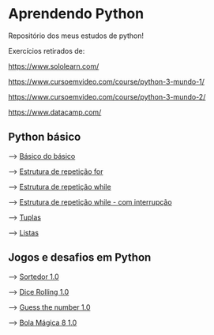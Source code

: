 # Aprendendo Python 
Repositório dos meus estudos de python!

Exercícios retirados de:

https://www.sololearn.com/

https://www.cursoemvideo.com/course/python-3-mundo-1/

https://www.cursoemvideo.com/course/python-3-mundo-2/

https://www.datacamp.com/

## Python básico
--> [Básico do básico](https://github.com/cabarros3/learnpython/blob/main/basic_py/basic_python.ipynb)

--> [Estrutura de repetição for](https://github.com/cabarros3/learnpython/blob/main/basic_py/estrutura_for.ipynb)

--> [Estrutura de repetição while](https://github.com/cabarros3/learnpython/blob/main/basic_py/estrutura_while.ipynb)

--> [Estrutura de repetição while - com interrupção](https://github.com/cabarros3/learnpython/blob/main/basic_py/while_com_interrup%C3%A7%C3%A3o.ipynb)

--> [Tuplas](https://github.com/cabarros3/learnpython/blob/main/basic_py/tuples.ipynb)

--> [Listas](https://github.com/cabarros3/learnpython/blob/main/basic_py/aprendendo_listas)

## Jogos e desafios em Python

--> [Sortedor 1.0](https://github.com/cabarros3/learnpython/blob/main/jogos_aplicacoes/sorteador_1.py)

--> [Dice Rolling 1.0](https://github.com/cabarros3/learnpython/edit/main/jogos_aplicacoes/dice_rolling_1)

--> [Guess the number 1.0](https://github.com/cabarros3/learnpython/blob/main/jogos_aplicacoes/guess_number.py)

--> [Bola Mágica 8 1.0](https://github.com/cabarros3/learnpython/blob/main/jogos_aplicacoes/bola_8.py)
